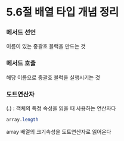 # 5.6절 배열 타입 개념 정리
### 메서드 선언
이름이 있는 중괄호 블럭을 만드는 것

### 메서드 호출
해당 이름으로 중괄호 블럭을 실행시키는 것

### 도트연산자
(.) : 객체의 특정 속성을 읽을 때 사용하는 연산자다
~~~java
array.length
~~~
array 배열의 크기속성을 도트연산자로 읽어온다